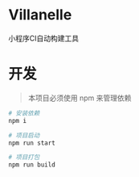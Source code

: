 # Villanelle

小程序CI自动构建工具


# 开发

> 本项目必须使用 npm 来管理依赖

```bash
# 安装依赖
npm i

# 项目启动
npm run start

# 项目打包
npm run build
```
